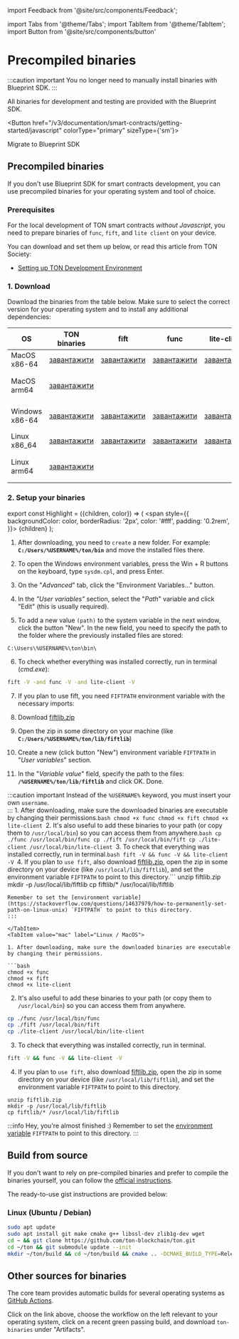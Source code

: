 import Feedback from '@site/src/components/Feedback';

import Tabs from '@theme/Tabs';
import TabItem from '@theme/TabItem';
import Button from '@site/src/components/button'

# Precompiled binaries

:::caution important
You no longer need to manually install binaries with Blueprint SDK.
:::

All binaries for development and testing are provided with the Blueprint SDK.

<Button href="/v3/documentation/smart-contracts/getting-started/javascript"
colorType="primary" sizeType={'sm'}>

Migrate to Blueprint SDK

</Button>

## Precompiled binaries

If you don't use Blueprint SDK for smart contracts development, you can use precompiled binaries for your operating system and tool of choice.

### Prerequisites

For the local development of TON smart contracts *without Javascript*, you need to prepare binaries of `func`, `fift`, and `lite client` on your device.

You can download and set them up below, or read this article from TON Society:

- [Setting up TON Development Environment](https://blog.ton.org/setting-up-a-ton-development-environment)

### 1. Download

Download the binaries from the table below.  Make sure to select the correct version for your operating system and to install any additional dependencies:

| OS                                 | TON binaries                                                                                       | fift                                                                                            | func                                                                                            | lite-client                                                                                            | Additional dependencies                                                                                      |
| ---------------------------------- | -------------------------------------------------------------------------------------------------- | ----------------------------------------------------------------------------------------------- | ----------------------------------------------------------------------------------------------- | ------------------------------------------------------------------------------------------------------ | ------------------------------------------------------------------------------------------------------------ |
| MacOS x86-64                       | [завантажити](https://github.com/ton-blockchain/ton/releases/latest/download/ton-mac-x86-64.zip)   | [завантажити](https://github.com/ton-blockchain/ton/releases/latest/download/fift-mac-x86-64)   | [завантажити](https://github.com/ton-blockchain/ton/releases/latest/download/func-mac-x86-64)   | [завантажити](https://github.com/ton-blockchain/ton/releases/latest/download/lite-client-mac-x86-64)   |                                                                                                              |
| MacOS arm64                        | [завантажити](https://github.com/ton-blockchain/ton/releases/latest/download/ton-mac-arm64.zip)    |                                                                                                 |                                                                                                 |                                                                                                        | `brew install openssl ninja libmicrohttpd pkg-config`                                                        |
| Windows x86-64                     | [завантажити](https://github.com/ton-blockchain/ton/releases/latest/download/ton-win-x86-64.zip)   | [завантажити](https://github.com/ton-blockchain/ton/releases/latest/download/fift.exe)          | [завантажити](https://github.com/ton-blockchain/ton/releases/latest/download/func.exe)          | [завантажити](https://github.com/ton-blockchain/ton/releases/latest/download/lite-client.exe)          | Install [OpenSSL 1.1.1](/ton-binaries/windows/Win64OpenSSL_Light-1_1_1q.msi) |
| Linux  x86_64 | [завантажити](https://github.com/ton-blockchain/ton/releases/latest/download/ton-linux-x86_64.zip) | [завантажити](https://github.com/ton-blockchain/ton/releases/latest/download/fift-linux-x86_64) | [завантажити](https://github.com/ton-blockchain/ton/releases/latest/download/func-linux-x86_64) | [завантажити](https://github.com/ton-blockchain/ton/releases/latest/download/lite-client-linux-x86_64) |                                                                                                              |
| Linux  arm64                       | [завантажити](https://github.com/ton-blockchain/ton/releases/latest/download/ton-linux-arm64.zip)  |                                                                                                 |                                                                                                 |                                                                                                        | `sudo apt install libatomic1 libssl-dev`                                                                     |

### 2. Setup your binaries

export const Highlight = ({children, color}) => (
<span
style={{
backgroundColor: color,
borderRadius: '2px',
color: '#fff',
padding: '0.2rem',
}}>
{children} </span>
);

<Tabs groupId="operating-systems">
  <TabItem value="win" label="Windows">

1. After downloading, you need to `create` a new folder. For example: **`C:/Users/%USERNAME%/ton/bin`** and move the installed files there.

2. To open the Windows environment variables, press the <Highlight color="#1877F2">Win + R</Highlight> buttons on the keyboard, type `sysdm.cpl`, and press Enter.

3. On the "*Advanced*" tab, click the <Highlight color="#1877F2">"Environment Variables..."</Highlight> button.

4. In the *"User variables"* section, select the "*Path*" variable and click <Highlight color="#1877F2">"Edit"</Highlight> (this is usually required).

5. To add a new value `(path)` to the system variable in the next window, click the  button <Highlight color="#1877F2">"New"</Highlight>.
  In the new field, you need to specify the path to the folder where the previously installed files are stored:

```
C:\Users\%USERNAME%\ton\bin\
```

6. To check whether everything was installed correctly, run in terminal (*cmd.exe*):

```bash
fift -V -and func -V -and lite-client -V
```

7. If you plan to use fift, you need `FIFTPATH` environment variable with the necessary imports:

  1. Download [fiftlib.zip](/ton-binaries/windows/fiftlib.zip)
  2. Open the zip in some directory on your machine (like **`C:/Users/%USERNAME%/ton/lib/fiftlib`**)
  3. Create a new (click button <Highlight color="#1877F2">"New"</Highlight>) environment variable `FIFTPATH` in "*User variables*" section.
  4. In the "*Variable value*" field, specify the path to the files: **`/%USERNAME%/ton/lib/fiftlib`** and click <Highlight color="#1877F2">OK</Highlight>. Done.

:::caution important
Instead of the `%USERNAME%` keyword, you must insert your own `username`.\
:::</TabItem>
<TabItem value="mac" label="Linux / MacOS">1. After downloading, make sure the downloaded binaries are executable by changing their permissions.```bash
chmod +x func
chmod +x fift
chmod +x lite-client
```2. It's also useful to add these binaries to your path (or copy them to `/usr/local/bin`) so you can access them from anywhere.```bash
cp ./func /usr/local/bin/func
cp ./fift /usr/local/bin/fift
cp ./lite-client /usr/local/bin/lite-client
```3. To check that everything was installed correctly, run in terminal.```bash
fift -V && func -V && lite-client -V
```4. If you plan to `use fift`, also download [fiftlib.zip](/ton-binaries/windows/fiftlib.zip), open the zip in some directory on your device (like `/usr/local/lib/fiftlib`), and set the environment variable `FIFTPATH` to point to this directory.```
unzip fiftlib.zip
mkdir -p /usr/local/lib/fiftlib
cp fiftlib/* /usr/local/lib/fiftlib
```:::info Hey, you're almost finished :)
Remember to set the [environment variable](https://stackoverflow.com/questions/14637979/how-to-permanently-set-path-on-linux-unix) `FIFTPATH` to point to this directory.
:::

</TabItem>
<TabItem value="mac" label="Linux / MacOS">

1. After downloading, make sure the downloaded binaries are executable by changing their permissions.

```bash
chmod +x func
chmod +x fift
chmod +x lite-client
```

2. It's also useful to add these binaries to your path (or copy them to `/usr/local/bin`) so you can access them from anywhere.

```bash
cp ./func /usr/local/bin/func
cp ./fift /usr/local/bin/fift
cp ./lite-client /usr/local/bin/lite-client
```

3. To check that everything was installed correctly, run in terminal.

```bash
fift -V && func -V && lite-client -V
```

4. If you plan to `use fift`, also download [fiftlib.zip](/ton-binaries/windows/fiftlib.zip), open the zip in some directory on your device (like `/usr/local/lib/fiftlib`), and set the environment variable `FIFTPATH` to point to this directory.

```
unzip fiftlib.zip
mkdir -p /usr/local/lib/fiftlib
cp fiftlib/* /usr/local/lib/fiftlib
```

:::info Hey, you're almost finished :)
Remember to set the [environment variable](https://stackoverflow.com/questions/14637979/how-to-permanently-set-path-on-linux-unix) `FIFTPATH` to point to this directory.
:::

  </TabItem>
</Tabs>

## Build from source

If you don't want to rely on pre-compiled binaries and prefer to compile the binaries yourself, you can follow the [official instructions](/v3/guidelines/smart-contracts/howto/compile/compilation-instructions).

The ready-to-use gist instructions are provided below:

### Linux (Ubuntu / Debian)

```bash
sudo apt update
sudo apt install git make cmake g++ libssl-dev zlib1g-dev wget
cd ~ && git clone https://github.com/ton-blockchain/ton.git
cd ~/ton && git submodule update --init
mkdir ~/ton/build && cd ~/ton/build && cmake .. -DCMAKE_BUILD_TYPE=Release && make -j 4
```

## Other sources for binaries

The core team provides automatic builds for several operating systems as [GitHub Actions](https://github.com/ton-blockchain/ton/releases/latest).

Click on the link above, choose the workflow on the left relevant to your operating system, click on a recent green passing build, and download `ton-binaries` under "Artifacts".

<Feedback />

